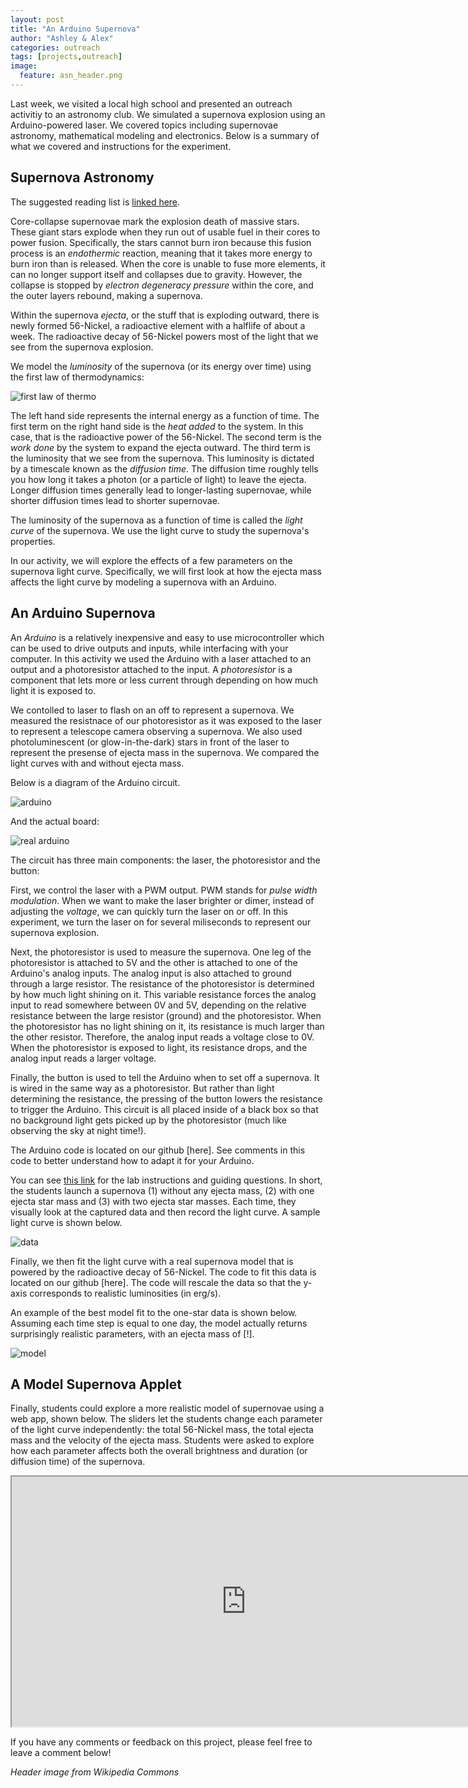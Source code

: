 ```yaml
---
layout: post
title: "An Arduino Supernova"
author: "Ashley & Alex"
categories: outreach
tags: [projects,outreach]
image:
  feature: asn_header.png
---
```


Last week, we visited a local high school and presented an outreach activitiy to an astronomy club. We simulated a supernova explosion using an Arduino-powered laser. We covered topics including supernovae astronomy, mathematical modeling and electronics. Below is a summary of what we covered and instructions for the experiment.

## Supernova Astronomy

The suggested reading list is [linked here](https://docs.google.com/document/d/1j4ukehCjw4DgcFCUO1NqYJIRFApPIhSf2DFFfvQsXIo/edit?usp=sharing).

Core-collapse supernovae mark the explosion death of massive stars. These giant stars explode when they run out of usable fuel in their cores to power fusion. Specifically, the stars cannot burn iron because this fusion process is an *endothermic* reaction, meaning that it takes more energy to burn iron than is released. When the core is unable to fuse more elements, it can no longer support itself and collapses due to gravity. However, the collapse is stopped by *electron degeneracy pressure* within the core, and the outer layers rebound, making a supernova. 

Within the supernova *ejecta*, or the stuff that is exploding outward, there is newly formed 56-Nickel, a radioactive element with a halflife of about a week. The radioactive decay of 56-Nickel powers most of the light that we see from the supernova explosion.


We model the *luminosity* of the supernova (or its energy over time) using the first law of thermodynamics:

![first law of thermo](/images/asn_3.png)

The left hand side represents the internal energy as a function of time. The first term on the right hand side is the *heat added* to the system. In this case, that is the radioactive power of the 56-Nickel. The second term is the *work done* by the system to expand the ejecta outward. The third term is the luminosity that we see from the supernova. This luminosity is dictated by a timescale known as the *diffusion time*. The diffusion time roughly tells you how long it takes a photon (or a particle of light) to leave the ejecta. Longer diffusion times generally lead to longer-lasting supernovae, while shorter diffusion times lead to shorter supernovae.

The luminosity of the supernova as a function of time is called the *light curve* of the supernova. We use the light curve to study the supernova's properties.

In our activity, we will explore the effects of a few parameters on the supernova light curve. Specifically, we will first look at how the ejecta mass affects the light curve by modeling a supernova with an Arduino.

## An Arduino Supernova

An *Arduino* is a relatively inexpensive and easy to use microcontroller which can be used to drive outputs and inputs, while interfacing with your computer. In this activity we used the Arduino with a laser attached to an output and a photoresistor attached to the input. A *photoresistor* is a component that lets more or less current through depending on how much light it is exposed to. 

We contolled to laser to flash on an off to represent a supernova. We measured the resistnace of our photoresistor as it was exposed to the laser to represent a telescope camera observing a supernova. We also used photoluminescent (or glow-in-the-dark) stars in front of the laser to represent the presense of ejecta mass in the supernova. We compared the light curves with and without ejecta mass.

Below is a diagram of the Arduino circuit.

![arduino](\images\asn_2.png)

And the actual board:

![real arduino](\images/asn_6.jpg)

The circuit has three main components: the laser, the photoresistor and the button:

First, we control the laser with a PWM output. PWM stands for *pulse width modulation*. When we want to make the laser brighter or dimer, instead of adjusting the *voltage*, we can quickly turn the laser on or off. In this experiment, we turn the laser on for several miliseconds to represent our supernova explosion. 

Next, the photoresistor is used to measure the supernova. One leg of the photoresistor is attached to 5V and the other is attached to one of the Arduino's analog inputs. The analog input is also attached to ground through a large resistor. The resistance of the photoresistor is determined by how much light shining on it. This variable resistance forces the analog input to read somewhere between 0V and 5V, depending on the relative resistance between the large resistor (ground) and the photoresistor. When the photoresistor has no light shining on it, its resistance is much larger than the other resistor. Therefore, the analog input reads a voltage close to 0V. When the photoresistor is exposed to light, its resistance drops, and the analog input reads a larger voltage. 

Finally, the button is used to tell the Arduino when to set off a supernova. It is wired in the same way as a photoresistor. But rather than light determining the resistance, the pressing of the button lowers the resistance to trigger the Arduino. This circuit is all placed inside of a black box so that no background light gets picked up by the photoresistor (much like observing the sky at night time!). 

The Arduino code is located on our github [here]. See comments in this code to better understand how to adapt it for your Arduino.

You can see [this link](https://docs.google.com/document/d/1PPT-yslngogyZSKpOTCSjdIDPOIj7qzCyF9yDEEWJCY/edit?usp=sharing) for the lab instructions and guiding questions. In short, the students launch a supernova (1) without any ejecta mass, (2) with one ejecta star mass and (3) with two ejecta star masses. Each time, they visually look at the captured data and then record the light curve. A sample light curve is shown below.

![data](/images/asn_5.png)

Finally, we then fit the light curve with a real supernova model that is powered by the radioactive decay of 56-Nickel. The code to fit this data is located on our github [here]. The code will rescale the data so that the y-axis corresponds to realistic luminosities (in erg/s).

An example of the best model fit to the one-star data is shown below. Assuming each time step is equal to one day, the model actually returns surprisingly realistic parameters, with an ejecta mass of [!]. 

![model](/images/asn_4.png)

## A Model Supernova Applet

Finally, students could explore a more realistic model of supernovae using a web app, shown below. The sliders let the students change each parameter of the light curve independently: the total 56-Nickel mass, the total ejecta mass and the velocity of the ejecta mass. Students were asked to explore how each parameter affects both the overall brightness and duration (or diffusion time) of the supernova. 

<iframe src="http://ashleyvillar.com/slider.html" style="width:750px;height:400px;"></iframe>

If you have any comments or feedback on this project, please feel free to leave a comment below!

*Header image from Wikipedia Commons*

